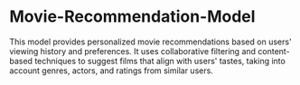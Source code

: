 # Movie-Recommendation-Model
This model provides personalized movie recommendations based on users' viewing history and preferences. It uses collaborative filtering and content-based techniques to suggest films that align with users' tastes, taking into account genres, actors, and ratings from similar users.
